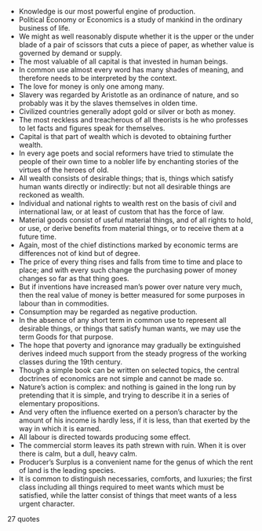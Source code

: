  - Knowledge is our most powerful engine of production.
 - Political Economy or Economics is a study of mankind in the ordinary business of life.
 - We might as well reasonably dispute whether it is the upper or the under blade of a pair of scissors that cuts a piece of paper, as whether value is governed by demand or supply.
 - The most valuable of all capital is that invested in human beings.
 - In common use almost every word has many shades of meaning, and therefore needs to be interpreted by the context.
 - The love for money is only one among many.
 - Slavery was regarded by Aristotle as an ordinance of nature, and so probably was it by the slaves themselves in olden time.
 - Civilized countries generally adopt gold or silver or both as money.
 - The most reckless and treacherous of all theorists is he who professes to let facts and figures speak for themselves.
 - Capital is that part of wealth which is devoted to obtaining further wealth.
 - In every age poets and social reformers have tried to stimulate the people of their own time to a nobler life by enchanting stories of the virtues of the heroes of old.
 - All wealth consists of desirable things; that is, things which satisfy human wants directly or indirectly: but not all desirable things are reckoned as wealth.
 - Individual and national rights to wealth rest on the basis of civil and international law, or at least of custom that has the force of law.
 - Material goods consist of useful material things, and of all rights to hold, or use, or derive benefits from material things, or to receive them at a future time.
 - Again, most of the chief distinctions marked by economic terms are differences not of kind but of degree.
 - The price of every thing rises and falls from time to time and place to place; and with every such change the purchasing power of money changes so far as that thing goes.
 - But if inventions have increased man’s power over nature very much, then the real value of money is better measured for some purposes in labour than in commodities.
 - Consumption may be regarded as negative production.
 - In the absence of any short term in common use to represent all desirable things, or things that satisfy human wants, we may use the term Goods for that purpose.
 - The hope that poverty and ignorance may gradually be extinguished derives indeed much support from the steady progress of the working classes during the 19th century.
 - Though a simple book can be written on selected topics, the central doctrines of economics are not simple and cannot be made so.
 - Nature’s action is complex: and nothing is gained in the long run by pretending that it is simple, and trying to describe it in a series of elementary propositions.
 - And very often the influence exerted on a person’s character by the amount of his income is hardly less, if it is less, than that exerted by the way in which it is earned.
 - All labour is directed towards producing some effect.
 - The commercial storm leaves its path strewn with ruin. When it is over there is calm, but a dull, heavy calm.
 - Producer’s Surplus is a convenient name for the genus of which the rent of land is the leading species.
 - It is common to distinguish necessaries, comforts, and luxuries; the first class including all things required to meet wants which must be satisfied, while the latter consist of things that meet wants of a less urgent character.

27 quotes